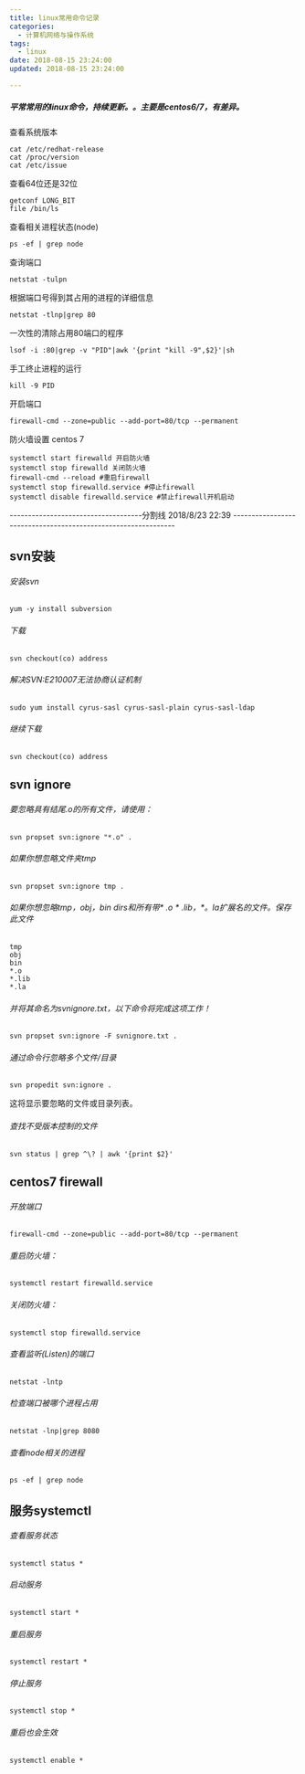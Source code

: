 ```yaml
---
title: linux常用命令记录
categories:
  - 计算机网络与操作系统
tags:
  - linux
date: 2018-08-15 23:24:00
updated: 2018-08-15 23:24:00

---
```

##### 平常常用的linux命令，持续更新。。主要是centos6/7，有差异。

查看系统版本
```
cat /etc/redhat-release
cat /proc/version
cat /etc/issue
```

查看64位还是32位
```
getconf LONG_BIT
file /bin/ls
```

查看相关进程状态(node)
```
ps -ef | grep node
```
查询端口
```
netstat -tulpn
```
根据端口号得到其占用的进程的详细信息
```
netstat -tlnp|grep 80
```
一次性的清除占用80端口的程序
```
lsof -i :80|grep -v "PID"|awk '{print "kill -9",$2}'|sh
```
手工终止进程的运行
```
kill -9 PID
```
开启端口
```
firewall-cmd --zone=public --add-port=80/tcp --permanent
```
防火墙设置 centos 7
```
systemctl start firewalld 开启防火墙
systemctl stop firewalld 关闭防火墙
firewall-cmd --reload #重启firewall
systemctl stop firewalld.service #停止firewall
systemctl disable firewalld.service #禁止firewall开机启动
```




------------------------------------分割线 2018/8/23 22:39 --------------------------------------------------------------



## svn安装
###### 安装svn
```
yum -y install subversion
```
###### 下载
```
svn checkout(co) address
```
###### 解决SVN:E210007无法协商认证机制
```
sudo yum install cyrus-sasl cyrus-sasl-plain cyrus-sasl-ldap
```
###### 继续下载
```
svn checkout(co) address
```
## svn ignore
###### 要忽略具有结尾.o的所有文件，请使用：
```
svn propset svn:ignore "*.o" .
```
###### 如果你想忽略文件夹tmp
```
svn propset svn:ignore tmp .
```
###### 如果你想忽略tmp，obj，bin dirs和所有带* .o * .lib，*。la扩展名的文件。保存此文件
```
tmp
obj
bin
*.o
*.lib
*.la
```
###### 并将其命名为svnignore.txt，以下命令将完成这项工作！
<!--more-->
```
svn propset svn:ignore -F svnignore.txt .
```
###### 通过命令行忽略多个文件/目录
```
svn propedit svn:ignore .
```
这将显示要忽略的文件或目录列表。
###### 查找不受版本控制的文件
```
svn status | grep ^\? | awk '{print $2}'
```

## centos7 firewall
###### 开放端口
```
firewall-cmd --zone=public --add-port=80/tcp --permanent
```
###### 重启防火墙：
```
systemctl restart firewalld.service 
```
###### 关闭防火墙：
```
systemctl stop firewalld.service 
```
###### 查看监听(Listen)的端口
```
netstat -lntp
```
###### 检查端口被哪个进程占用
```
netstat -lnp|grep 8080
```
###### 查看node相关的进程
```
ps -ef | grep node
```
## 服务systemctl
###### 查看服务状态
```
systemctl status *
```
###### 启动服务
```
systemctl start *
```
###### 重启服务
```
systemctl restart *
```
###### 停止服务
```
systemctl stop *
```
###### 重启也会生效
```
systemctl enable *
```



